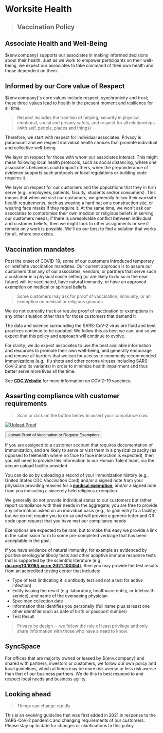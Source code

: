 # Worksite Health

> ## Vaccination Policy

## Associate Health and Well-Being 

${env.company} supports our associates in making informed decisions about their health.   Just as we work to empower participants on their well-being, we expect our associates to take command of their own health and those dependent on them.

## Informed by our Core value of Respect

${env.company}'s core values include respect, synchronicity and trust; these three values lead to health in the present moment and resilience for all time.

> Respect includes the tradition of helping, security in physical, emotional, social and privacy safety, and respect for all relationships (with self, people, places and things)

Therefore, we start with respect for individual associates.   Privacy is paramount and we respect individual health choices that promote individual and collective well-being.

We layer on respect for those with whom our associates interact.  This might mean following local health protocols, such as social distancing, where one associate's behaviors could impact others, when the preponderance of evidence supports such protocols or local regulations or building code requires it.

We layer on respect for our customers and the populations that they in turn serve (e.g., employees, patients, faculty, students and/or consumers).   This means that when we visit our customers, we generally follow their worksite health requirements, such as wearing a hard hat on a construction site, or wearing face masks if they require it.   At the same time, we won't ask our associates to compromise their own medical or religious beliefs in serving our customers needs;  if there is unresolvable conflict between individual and customer beliefs, then we might look to other assignments or see if remote only work is possible.   We'll do our best to find a solution that works for all, where one exists.


## Vaccination mandates

Post the onset of COVID-19, some of our customers introduced temporary or indefinite vaccination mandates.    Our current approach is to assure our customers than any of our associates, vendors, or partners that serve such a customer in a physical onsite setting (or are likely to do so in the near future) will be vaccinated, have natural immunity, or have an approved exemption on medical or spiritual beliefs.  

> Some customers may ask for proof of vaccination, immunity, or an exemption on medical or religious grounds

We do not currently track or require proof of vaccination or exemptions in any other situation other than for those customers that demand it

The data and science surrounding the SARS-CoV-2 virus are fluid and best practices continue to be updated.    We follow this as best we can, and so we expect that this policy and approach will continue to evolve. 

For clarity, we do expect associates to use the best available information and resources to promote their own well-being, and generally encourage and remove all barriers that we can for access to commonly recommended immunizations (e.g., flu shots and other corona viruses including SARS-CoV-2 and its variants) in order to minimize health impairment and thus better serve more lives all the time.  

See [**CDC Website**](https://www.cdc.gov/coronavirus/2019-ncov/vaccines/your-vaccination.html) for more information on COVID-19 vaccines.

## Asserting compliance with customer requirements

> Scan or click on the button below to assert your compliance now.

[![Upload Proof](https://firebasestorage.googleapis.com/v0/b/karla-labs.appspot.com/o/public%2FQRCode%20for%20COVID-19%20Vaccination%20Status%20Form.png?alt=media&token=29fa8064-db9d-4ca9-9761-50e29ccd6fa1)](https://forms.office.com/r/h1CvT9q8k0)

<form action="https://forms.office.com/r/h1CvT9q8k0">
    <input type="submit" value="Upload Proof of Vaccination or Request Exemption" />
</form>

If you are assigned to a customer account that requires documentation of immunization, and are likely to serve or visit them in a physical capacity (as opposed to telehealth where no face to face interaction is expected), then you will need to provide this information to our Human Talent team, via the secure upload facility provided.

You can do so by uploading a record of your immunization history (e.g., United States CDC Vaccination Card) and/or a signed note from your physician providing reasons for a [**medical exemption**](https://bit.ly/3xN5PVD), and/or a signed note from you indicating a sincerely held religious exemption.  

We generally do not provide individual status to our customers but rather report compliance with their needs in the aggregate;  you are free to provide any information asked on an individual basis (e.g., to gain entry to a facility) but we do not require you to do so and will provide a generic letter and QR code upon request that you have met our compliance needs

Exemptions are expected to be rare, but to make this easy we provide a link in the submission form to some pre-completed verbiage that has been acceptable in the past. 

If you have evidence of natural immunity, for example as evidenced by positive serology/antibody tests and other adaptive immune response tests that is supported by the scientific literature (e.g., [**doi.org/10.1016/j.xcrm.2021.100354**](https://doi.org/10.1016/j.xcrm.2021.100354)), then you may provide the test results from an accredited testing center that includes:
- Type of test (indicating it is antibody test and not a test for active infection)
- Entity issuing the result (e.g. laboratory, healthcare entity, or telehealth service), and name of the overseeing physician
- Specimen collection date
- Information that identifies you personally (full name plus at least one other identifier such as date of birth or passport number)
- Test Result

> Privacy by design -- we follow the rule of least privilege and only share information with those who have a need to know.  


## SyncSpace

For offices that are majority owned or leased by ${env.company} and shared with partners, investors or customers, we follow our own policy and local guidelines, which at times may be more risk averse or less risk averse than that of our business partners.   We do this to best respond to and respect local needs and business agility.


## Looking ahead

> Things can change rapidly

This is an evolving guideline that was first added in 2021 in response to the SARS-CoV-2 pandemic and changing requirements of our customers.  Please stay up to date for changes or clarifications to this policy.
